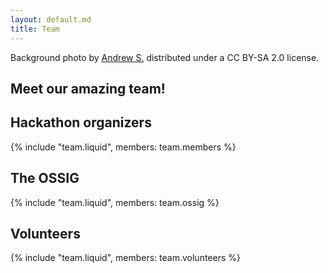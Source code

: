 ```yaml
---
layout: default.md
title: Team
---
```

<div class="bg-image" style="background: url('../_img/background_imgs/brisbane_6.jpg') no-repeat center center/cover;"></div>

<!-- Added floating credits for background photo -->
<div class="photo-credits">
  Background photo by
  <a href="https://flic.kr/p/fbNRhR" target="_blank" rel="noopener">Andrew S.</a>
  distributed under a
  <a href="https://creativecommons.org/licenses/by-sa/2.0/" target="_blank" rel="noopener"><i class="fab fa-creative-commons"></i><i class="fa-brands fa-creative-commons-by"></i><i class="fa-brands fa-creative-commons-sa"></i></a>
  CC BY-SA 2.0 license.
</div>


<section class="content">

# Meet our amazing team!

## Hackathon organizers

{% include "team.liquid", members: team.members %}

## The OSSIG

{% include "team.liquid", members: team.ossig %}

## Volunteers

{% include "team.liquid", members: team.volunteers %}

</section>
